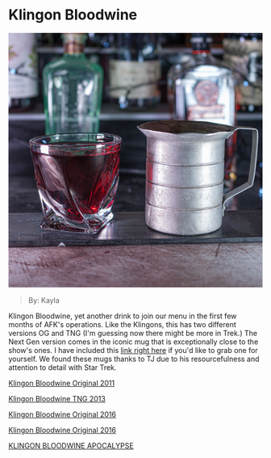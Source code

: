 # Klingon Bloodwine
![drink](images/bloodwine.bmp "klingon sound")
> By: Kayla

Klingon Bloodwine, yet another drink to join our menu in the first few months of AFK's operations. Like the Klingons, this has two different versions OG and TNG (I'm guessing now there might be more in Trek.) The Next Gen version comes in the iconic mug that is exceptionally close to the show's ones. I have included this [link right here](https://www.amazon.com/Winware-Aluminum-Measure-1-Quart/dp/B001CI8VA0) if you'd like to grab one for yourself. We found these mugs thanks to TJ due to his resourcefulness and attention to detail with Star Trek.

[Klingon Bloodwine Original 2011](https://afktavern.com/drink/166/KlingonBloodwineOriginal2011)

[Klingon Bloodwine TNG 2013](https://afktavern.com/drink/461/KlingonBloodwineTNG2013)

[Klingon Bloodwine Original 2016](https://afktavern.com/drink/459/KlingonBloodwine2016)

[Klingon Bloodwine Original 2016](https://afktavern.com/drink/462/KlingonBloodwineTNG2016)

[KLINGON BLOODWINE APOCALYPSE](https://afktavern.com/drink/460/KlingonBloodwineApocalypse)
